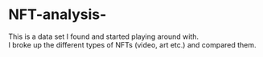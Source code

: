 # NFT-analysis-
This is a data set I found and started playing around with.  
I broke up the different types of NFTs (video, art etc.) and compared them. 

